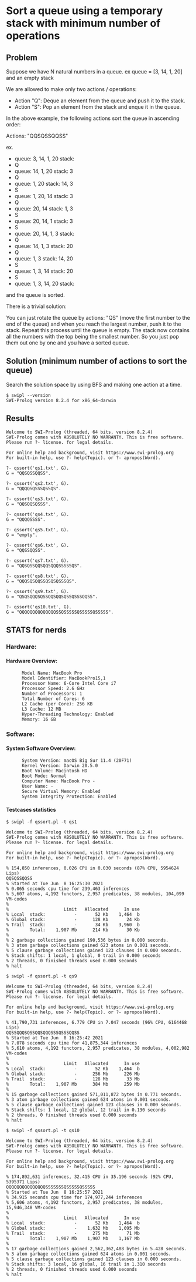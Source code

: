 # Sort a queue using a temporary stack with minimum number of operations

## Problem

Suppose we have N natural numbers in a queue. ex queue = [3, 14, 1, 20] and an empty stack

We are allowed to make only two actions / operations:

- Action "Q": Deque an element from the queue and push it to the stack.
- Action "S": Pop an element from the stack and enque it in the queue.

In the above example, the following actions sort the queue in ascending order:

Actions: "QQSQSSQQSS"

ex.

- queue: 3, 14, 1, 20 stack:
- Q
- queue: 14, 1, 20 stack: 3
- Q
- queue: 1, 20 stack: 14, 3
- S
- queue: 1, 20, 14 stack: 3
- Q
- queue: 20, 14 stack: 1, 3
- S
- queue: 20, 14, 1 stack: 3
- S
- queue: 20, 14, 1, 3 stack:
- Q
- queue: 14, 1, 3 stack: 20
- Q
- queue: 1, 3 stack: 14, 20
- S
- queue: 1, 3, 14 stack: 20
- S
- queue: 1, 3, 14, 20 stack:

and the queue is sorted.



There is a trivial solution:

You can just rotate the queue by actions: "QS" (move the first number to the end of the queue) and when you reach the largest number, push it to the stack. Repeat this process until the queue is empty. The stack now contains all the numbers with the top being the smallest number. So you just pop them out one by one and you have a sorted queue.

## Solution (minimum number of actions to sort the queue)

Search the solution space by using BFS and making one action at a time.


```
$ swipl --version
SWI-Prolog version 8.2.4 for x86_64-darwin
```

## Results

```
Welcome to SWI-Prolog (threaded, 64 bits, version 8.2.4)
SWI-Prolog comes with ABSOLUTELY NO WARRANTY. This is free software.
Please run ?- license. for legal details.

For online help and background, visit https://www.swi-prolog.org
For built-in help, use ?- help(Topic). or ?- apropos(Word).

?- qssort('qs1.txt', G).
G = "QQSQSSQQSS".

?- qssort('qs2.txt', G).
G = "QQQQSQSSSQSSQS".

?- qssort('qs3.txt', G).
G = "QQSQQSQSSS".

?- qssort('qs4.txt', G).
G = "QQQQSSSS".

?- qssort('qs5.txt', G).
G = "empty".

?- qssort('qs6.txt', G).
G = "QQSSQQSS".

?- qssort('qs7.txt', G).
G = "QQSQSSQQSQQSQQQSSSSSQS".

?- qssort('qs8.txt', G).
G = "QQQSQSQQSSQSQSQSSSQS".

?- qssort('qs9.txt', G).
G = "QSQSQQQSQSSQQSQQSQSSQSSSQQSS".

?- qssort('qs10.txt', G).
G = "QQQQQQQQQQQQQQSSQSSSSSQSSSSSQSSSSS".
```


## STATS for nerds

### Hardware:

####    Hardware Overview:

```
      Model Name: MacBook Pro
      Model Identifier: MacBookPro15,1
      Processor Name: 6-Core Intel Core i7
      Processor Speed: 2.6 GHz
      Number of Processors: 1
      Total Number of Cores: 6
      L2 Cache (per Core): 256 KB
      L3 Cache: 12 MB
      Hyper-Threading Technology: Enabled
      Memory: 16 GB
```

### Software:

####    System Software Overview:

```
      System Version: macOS Big Sur 11.4 (20F71)
      Kernel Version: Darwin 20.5.0
      Boot Volume: Macintosh HD
      Boot Mode: Normal
      Computer Name: MacBook Pro -
      User Name: -
      Secure Virtual Memory: Enabled
      System Integrity Protection: Enabled
```

#### Testcases statistics

```
$ swipl -f qssort.pl -t qs1
```
```
Welcome to SWI-Prolog (threaded, 64 bits, version 8.2.4)
SWI-Prolog comes with ABSOLUTELY NO WARRANTY. This is free software.
Please run ?- license. for legal details.

For online help and background, visit https://www.swi-prolog.org
For built-in help, use ?- help(Topic). or ?- apropos(Word).

% 154,850 inferences, 0.026 CPU in 0.030 seconds (87% CPU, 5954624 Lips)
QQSQSSQQSS
% Started at Tue Jun  8 16:25:30 2021
% 0.065 seconds cpu time for 239,463 inferences
% 5,607 atoms, 4,192 functors, 2,957 predicates, 38 modules, 104,099 VM-codes
% 
%                     Limit   Allocated      In use
% Local  stack:           -       52 Kb    1,464  b
% Global stack:           -      128 Kb       24 Kb
% Trail  stack:           -       34 Kb    3,960  b
%        Total:    1,907 Mb      214 Kb       30 Kb
% 
% 2 garbage collections gained 190,536 bytes in 0.000 seconds.
% 3 atom garbage collections gained 623 atoms in 0.001 seconds.
% 5 clause garbage collections gained 123 clauses in 0.000 seconds.
% Stack shifts: 1 local, 1 global, 0 trail in 0.000 seconds
% 2 threads, 0 finished threads used 0.000 seconds
% halt
```
```
$ swipl -f qssort.pl -t qs9
```
```
Welcome to SWI-Prolog (threaded, 64 bits, version 8.2.4)
SWI-Prolog comes with ABSOLUTELY NO WARRANTY. This is free software.
Please run ?- license. for legal details.

For online help and background, visit https://www.swi-prolog.org
For built-in help, use ?- help(Topic). or ?- apropos(Word).

% 41,790,731 inferences, 6.779 CPU in 7.047 seconds (96% CPU, 6164468 Lips)
QQSSQQQSQSSQQSQQQSSSQSSSQQSS
% Started at Tue Jun  8 16:25:42 2021
% 7.078 seconds cpu time for 41,875,344 inferences
% 5,610 atoms, 4,192 functors, 2,957 predicates, 38 modules, 4,002,982 VM-codes
% 
%                     Limit   Allocated      In use
% Local  stack:           -       52 Kb    1,464  b
% Global stack:           -      256 Mb      226 Mb
% Trail  stack:           -      128 Mb       33 Mb
%        Total:    1,907 Mb      384 Mb      259 Mb
% 
% 15 garbage collections gained 571,011,872 bytes in 0.771 seconds.
% 3 atom garbage collections gained 624 atoms in 0.001 seconds.
% 5 clause garbage collections gained 123 clauses in 0.000 seconds.
% Stack shifts: 1 local, 12 global, 12 trail in 0.130 seconds
% 2 threads, 0 finished threads used 0.000 seconds
% halt
```
```
$ swipl -f qssort.pl -t qs10
```
```
Welcome to SWI-Prolog (threaded, 64 bits, version 8.2.4)
SWI-Prolog comes with ABSOLUTELY NO WARRANTY. This is free software.
Please run ?- license. for legal details.

For online help and background, visit https://www.swi-prolog.org
For built-in help, use ?- help(Topic). or ?- apropos(Word).

% 174,892,631 inferences, 32.415 CPU in 35.196 seconds (92% CPU, 5395371 Lips)
QQQQQQQQQQQQQQQSSSSSSSQSSSSSQSSSSS
% Started at Tue Jun  8 16:25:57 2021
% 34.915 seconds cpu time for 174,977,244 inferences
% 5,606 atoms, 4,192 functors, 2,957 predicates, 38 modules, 15,946,348 VM-codes
% 
%                     Limit   Allocated      In use
% Local  stack:           -       52 Kb    1,464  b
% Global stack:           -    1,632 Mb    1,095 Mb
% Trail  stack:           -      275 Mb       71 Mb
%        Total:    1,907 Mb    1,907 Mb    1,167 Mb
% 
% 17 garbage collections gained 2,562,362,488 bytes in 5.428 seconds.
% 3 atom garbage collections gained 624 atoms in 0.001 seconds.
% 5 clause garbage collections gained 123 clauses in 0.000 seconds.
% Stack shifts: 3 local, 16 global, 16 trail in 1.310 seconds
% 2 threads, 0 finished threads used 0.000 seconds
% halt
```
